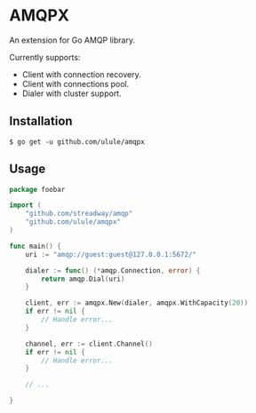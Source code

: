 # AMQPX

An extension for Go AMQP library.

Currently supports:

 * Client with connection recovery.
 * Client with connections pool.
 * Dialer with cluster support.

## Installation

```
$ go get -u github.com/ulule/amqpx
```

## Usage

```go
package foobar

import (
	"github.com/streadway/amqp"
	"github.com/ulule/amqpx"
)

func main() {
	uri := "amqp://guest:guest@127.0.0.1:5672/"

	dialer := func() (*amqp.Connection, error) {
		return amqp.Dial(uri)
	}

	client, err := amqpx.New(dialer, amqpx.WithCapacity(20))
	if err != nil {
		// Handle error...
	}

	channel, err := client.Channel()
	if err != nil {
		// Handle error...
	}

	// ...

}
```
